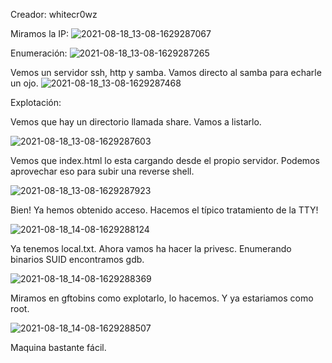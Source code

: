 Creador: whitecr0wz

Miramos la IP:
![2021-08-18_13-08-1629287067](https://user-images.githubusercontent.com/82907557/129892449-36ab8994-5f1c-42f6-8047-969c13322c3d.jpg)

Enumeración:
![2021-08-18_13-08-1629287265](https://user-images.githubusercontent.com/82907557/129892897-02db6d19-1cdb-40c7-90fb-74a1b9781cf2.jpg)

Vemos un servidor ssh, http y samba.
Vamos directo al samba para echarle un ojo.
![2021-08-18_13-08-1629287468](https://user-images.githubusercontent.com/82907557/129893383-d402a7ad-407f-478f-94fe-b9d61141670a.jpg)

Explotación: 

Vemos que hay un directorio llamada share. Vamos a listarlo.

![2021-08-18_13-08-1629287603](https://user-images.githubusercontent.com/82907557/129893599-a21bb275-c0e3-481b-986a-9d47f39a6257.jpg)

Vemos que index.html lo esta cargando desde el propio servidor. Podemos aprovechar eso para subir una reverse shell.

![2021-08-18_13-08-1629287923](https://user-images.githubusercontent.com/82907557/129894291-33930e84-d821-4eb9-b48b-d16bcdfbaed7.jpg)

Bien! Ya hemos obtenido acceso. Hacemos el típico tratamiento de la TTY!

![2021-08-18_14-08-1629288124](https://user-images.githubusercontent.com/82907557/129895793-99e2e799-ec01-4ba9-83e9-207bfa196a12.jpg)

Ya tenemos local.txt. Ahora vamos ha hacer la privesc. Enumerando binarios SUID encontramos gdb.

![2021-08-18_14-08-1629288369](https://user-images.githubusercontent.com/82907557/129895252-9472048e-4755-4bc1-b09c-312896cbf806.jpg)


Miramos en gftobins como explotarlo, lo hacemos. Y ya estariamos como root.

![2021-08-18_14-08-1629288507](https://user-images.githubusercontent.com/82907557/129895564-26b90e39-d06d-48fa-b2d4-ecf3fd0fc141.jpg)

Maquina bastante fácil.
